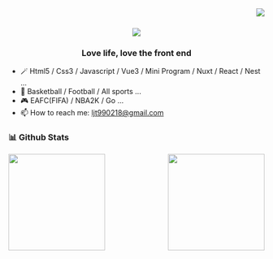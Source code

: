<img align="right" src="https://visitor-badge.laobi.icu/badge?page_id=ljt990218/ljt990218">

<h1 align="center">
  <a href="https://git.io/typing-svg">
    <img src="https://readme-typing-svg.herokuapp.com/?lines=Welcome+to+my+Github!&center=true&size=30">
  </a>
</h1>

<h3 align="center">
Love life, love the front end
</h3>

- 🪄  Html5 / Css3 / Javascript / Vue3 / Mini Program / Nuxt / React / Nest ...
- 🏀  Basketball / Football / All sports ...
- 🎮  EAFC(FIFA) / NBA2K / Go ...
- 📫  How to reach me: ljt990218@gmail.com

### 📊 Github Stats
<div align=center>
   <a href="https://github.com/anuraghazra/github-readme-stats" title="Go to Source">
    <img align="left" height="190px" src="https://github-readme-stats.vercel.app/api?username=ljt990218&show_icons=true&theme=vue&count_private=true" />
  </a>
  <a href="https://github.com/anuraghazra/github-readme-stats">
    <img align="right" height="190px" src="https://github-readme-stats.vercel.app/api/top-langs/?username=ljt990218&langs_count=8&layout=compact&theme=vue&count_private=true" />
  </a>
</div>
